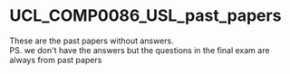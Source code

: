 # UCL_COMP0086_USL_past_papers
These are the past papers without answers. \
PS. we don't have the answers but the questions in the final exam are always from past papers
